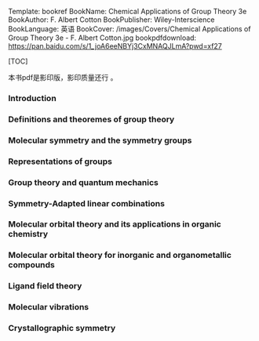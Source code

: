 Template: bookref
BookName: Chemical Applications of Group Theory 3e
BookAuthor: F. Albert Cotton
BookPublisher: Wiley-Interscience
BookLanguage: 英语
BookCover: /images/Covers/Chemical Applications of Group Theory 3e - F. Albert Cotton.jpg
bookpdfdownload: https://pan.baidu.com/s/1_joA6eeNBYj3CxMNAQJLmA?pwd=xf27 

[TOC]


本书pdf是影印版，影印质量还行 。


### Introduction

### Definitions and theoremes of group theory

### Molecular symmetry and the symmetry groups

### Representations of groups

### Group theory and quantum mechanics

### Symmetry-Adapted linear combinations

### Molecular orbital theory and its applications in organic chemistry

### Molecular orbital theory for inorganic and organometallic compounds

### Ligand field theory

### Molecular vibrations

### Crystallographic symmetry
